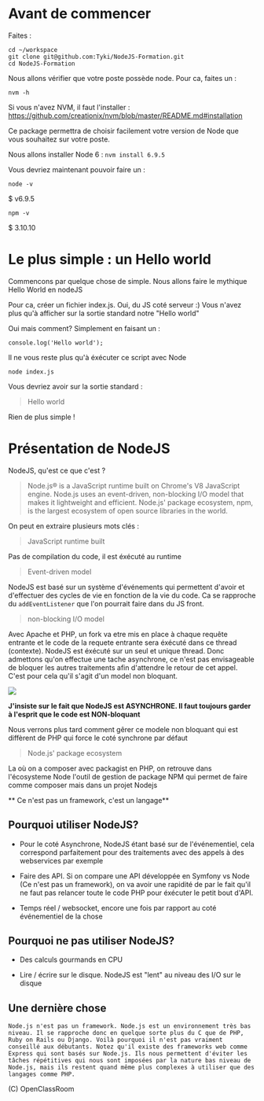 # Avant de commencer

Faites : 
```
cd ~/workspace
git clone git@github.com:Tyki/NodeJS-Formation.git
cd NodeJS-Formation
```

Nous allons vérifier que votre poste possède node.
Pour ca, faites un :

`nvm -h` 

Si vous n'avez NVM, il faut l'installer :
https://github.com/creationix/nvm/blob/master/README.md#installation

Ce package permettra de choisir facilement votre version de Node que vous souhaitez sur votre poste.

Nous allons installer Node 6 : 
`nvm install 6.9.5`

Vous devriez maintenant pouvoir faire un :

`node -v`

$ v6.9.5


`npm -v`

$ 3.10.10

# Le plus simple : un Hello world

Commencons par quelque chose de simple. Nous allons faire le mythique Hello World en nodeJS

Pour ca, créer un fichier index.js. Oui, du JS coté serveur :)
Vous n'avez plus qu'à afficher sur la sortie standard notre "Hello world"

Oui mais comment?
Simplement en faisant un :

`console.log('Hello world');`

Il ne vous reste plus qu'à éxécuter ce script avec Node

`node index.js`

Vous devriez avoir sur la sortie standard : 
> Hello world

Rien de plus simple ! 

# Présentation de NodeJS

NodeJS, qu'est ce que c'est ?

> Node.js® is a JavaScript runtime built on Chrome's V8 JavaScript engine. Node.js uses an event-driven, non-blocking I/O model that makes it lightweight and efficient. Node.js' package ecosystem, npm, is the largest ecosystem of open source libraries in the world.

On peut en extraire plusieurs mots clés :

> JavaScript runtime built

Pas de compilation du code, il est éxécuté au runtime

> Event-driven model

NodeJS est basé sur un système d'événements qui permettent d'avoir et d'effectuer des cycles de vie en fonction de la vie du code. Ca se rapproche du `addEventListener` que l'on pourrait faire dans du JS front.

> non-blocking I/O model

Avec Apache et PHP, un fork va etre mis en place à chaque requête entrante et le code de la requete entrante sera éxécuté dans ce thread (contexte). NodeJS est éxécuté sur un seul et unique thread. Donc admettons qu'on effectue une tache asynchrone, ce n'est pas envisageable de bloquer les autres traitements afin d'attendre le retour de cet appel. C'est pour cela qu'il s'agit d'un model non bloquant.

![](http://www.techthali.org/wp-content/uploads/2012/07/npm8.png)

**J'insiste sur le fait que NodeJS est ASYNCHRONE. Il faut toujours garder à l'esprit que le code est NON-bloquant**

Nous verrons plus tard comment gêrer ce modele non bloquant qui est diffèrent de PHP qui force le coté synchrone par défaut

> Node.js' package ecosystem

La où on a composer avec packagist en PHP, on retrouve dans l'écosysteme Node  l'outil de gestion de package NPM qui permet de faire comme composer mais dans un projet Nodejs

** Ce n'est pas un framework, c'est un langage**

 ## Pourquoi utiliser NodeJS?

- Pour le coté Asynchrone, NodeJS étant basé sur de l'événementiel, cela correspond parfaitement pour des traitements avec des appels à des webservices par exemple

- Faire des API. Si on compare une API développée en Symfony vs Node (Ce n'est pas un framework), on va avoir une rapidité de par le fait qu'il ne faut pas relancer toute le code PHP pour éxécuter le petit bout d'API.

- Temps réel / websocket, encore une fois par rapport au coté événementiel de la chose
 
 ## Pourquoi ne pas utiliser NodeJS?

 - Des calculs gourmands en CPU

 - Lire / écrire sur le disque. NodeJS est "lent" au niveau des I/O sur le disque

 

 ## Une dernière chose 

 `Node.js n'est pas un framework. Node.js est un environnement très bas niveau. Il se rapproche donc en quelque sorte plus du C que de PHP, Ruby on Rails ou Django. Voilà pourquoi il n'est pas vraiment conseillé aux débutants.
Notez qu'il existe des frameworks web comme Express qui sont basés sur Node.js. Ils nous permettent d'éviter les tâches répétitives qui nous sont imposées par la nature bas niveau de Node.js, mais ils restent quand même plus complexes à utiliser que des langages comme PHP. `

(C) OpenClassRoom